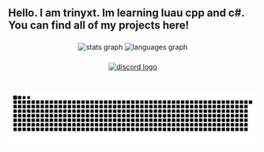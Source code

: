<h2 align="left">Hello. I am trinyxt. Im learning luau cpp and c#. You can find all of my projects here!</h2>

###

<div align="center">
  <img src="https://github-readme-stats.vercel.app/api?username=trinyxt&hide_title=false&hide_rank=false&show_icons=true&include_all_commits=true&count_private=true&disable_animations=false&theme=dracula&locale=en&hide_border=false" height="150" alt="stats graph"  />
  <img src="https://github-readme-stats.vercel.app/api/top-langs?username=trinyxt&locale=en&hide_title=false&layout=compact&card_width=320&langs_count=5&theme=dracula&hide_border=false" height="150" alt="languages graph"  />
</div>

###

<div align="center">
  <a href="https://discord.com/users/1206269486932566168" target="_blank">
    <img src="https://img.shields.io/static/v1?message=trinyxt&logo=discord&label=Discord&color=7289DA&logoColor=white&labelColor=&style=for-the-badge" height="35" alt="discord logo"  />
  </a>
</div>

###

<br clear="both">

<img src="https://raw.githubusercontent.com/kitodoescode/kitodoescode/output/snake.svg" alt="Snake animation" />

###
